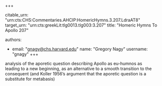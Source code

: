 +++


citable_urn: "urn:cts:CHS:Commentaries.AHCIP:HomericHymns.3.207.LdraAT8"
target_urn: "urn:cts:greekLit:tlg0013.tlg003:3.207"
title: "Homeric Hymns To Apollo 207"

authors:
- email: "gnagy@chs.harvard.edu"
  name: "Gregory Nagy"
  username: "gnagy"
+++

<p>analysis of the aporetic question describing Apollo as eu-humnos as leading to a new beginning, as an alternative to a smooth transition to the consequent (and Koller 1956’s argument that the aporetic question is a substitute for metabasis)</p>